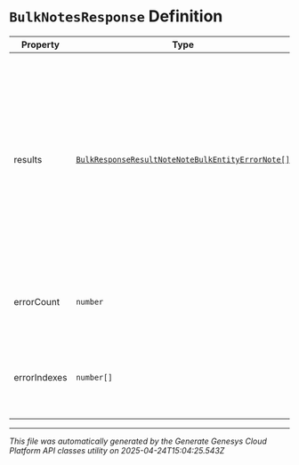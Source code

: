 # `BulkNotesResponse` Definition

| Property | Type | Required | Description |
|----------|------|----------|-------------|
| results | [`BulkResponseResultNoteNoteBulkEntityErrorNote[]`](bulkresponseresultnotenotebulkentityerrornote-definition.md) | No | A list of results for all of the Bulk operations specified in the request. Includes both successes and failures. Ordering is NOT guaranteed - may be in a different order from the request. |
| errorCount | `number` | No | The number of failed operations in the results. |
| errorIndexes | `number[]` | No | The indexes of all failed operations in the results field. |

---

*This file was automatically generated by the Generate Genesys Cloud Platform API classes utility on 2025-04-24T15:04:25.543Z*